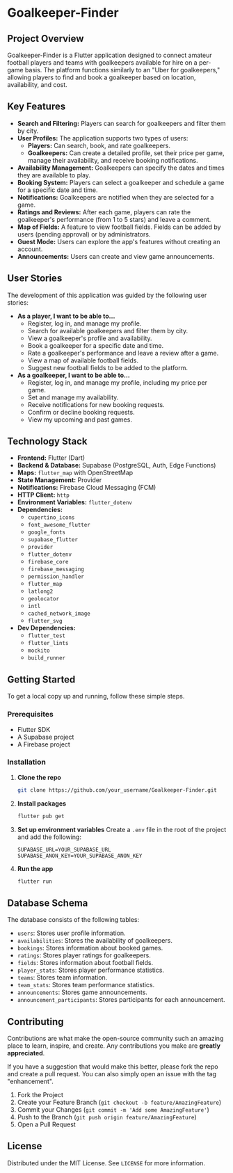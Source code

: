 # Goalkeeper-Finder

## Project Overview

Goalkeeper-Finder is a Flutter application designed to connect amateur football players and teams with goalkeepers available for hire on a per-game basis. The platform functions similarly to an "Uber for goalkeepers," allowing players to find and book a goalkeeper based on location, availability, and cost.

## Key Features

- **Search and Filtering:** Players can search for goalkeepers and filter them by city.
- **User Profiles:** The application supports two types of users:
    - **Players:** Can search, book, and rate goalkeepers.
    - **Goalkeepers:** Can create a detailed profile, set their price per game, manage their availability, and receive booking notifications.
- **Availability Management:** Goalkeepers can specify the dates and times they are available to play.
- **Booking System:** Players can select a goalkeeper and schedule a game for a specific date and time.
- **Notifications:** Goalkeepers are notified when they are selected for a game.
- **Ratings and Reviews:** After each game, players can rate the goalkeeper's performance (from 1 to 5 stars) and leave a comment.
- **Map of Fields:** A feature to view football fields. Fields can be added by users (pending approval) or by administrators.
- **Guest Mode:** Users can explore the app's features without creating an account.
- **Announcements:** Users can create and view game announcements.

## User Stories

The development of this application was guided by the following user stories:

- **As a player, I want to be able to...**
    - Register, log in, and manage my profile.
    - Search for available goalkeepers and filter them by city.
    - View a goalkeeper's profile and availability.
    - Book a goalkeeper for a specific date and time.
    - Rate a goalkeeper's performance and leave a review after a game.
    - View a map of available football fields.
    - Suggest new football fields to be added to the platform.
- **As a goalkeeper, I want to be able to...**
    - Register, log in, and manage my profile, including my price per game.
    - Set and manage my availability.
    - Receive notifications for new booking requests.
    - Confirm or decline booking requests.
    - View my upcoming and past games.

## Technology Stack

- **Frontend:** Flutter (Dart)
- **Backend & Database:** Supabase (PostgreSQL, Auth, Edge Functions)
- **Maps:** `flutter_map` with OpenStreetMap
- **State Management:** Provider
- **Notifications:** Firebase Cloud Messaging (FCM)
- **HTTP Client:** `http`
- **Environment Variables:** `flutter_dotenv`
- **Dependencies:**
    - `cupertino_icons`
    - `font_awesome_flutter`
    - `google_fonts`
    - `supabase_flutter`
    - `provider`
    - `flutter_dotenv`
    - `firebase_core`
    - `firebase_messaging`
    - `permission_handler`
    - `flutter_map`
    - `latlong2`
    - `geolocator`
    - `intl`
    - `cached_network_image`
    - `flutter_svg`
- **Dev Dependencies:**
    - `flutter_test`
    - `flutter_lints`
    - `mockito`
    - `build_runner`

## Getting Started

To get a local copy up and running, follow these simple steps.

### Prerequisites

- Flutter SDK
- A Supabase project
- A Firebase project

### Installation

1.  **Clone the repo**
    ```sh
    git clone https://github.com/your_username/Goalkeeper-Finder.git
    ```
2.  **Install packages**
    ```sh
    flutter pub get
    ```
3.  **Set up environment variables**
    Create a `.env` file in the root of the project and add the following:
    ```
    SUPABASE_URL=YOUR_SUPABASE_URL
    SUPABASE_ANON_KEY=YOUR_SUPABASE_ANON_KEY
    ```
4.  **Run the app**
    ```sh
    flutter run
    ```

## Database Schema

The database consists of the following tables:

- `users`: Stores user profile information.
- `availabilities`: Stores the availability of goalkeepers.
- `bookings`: Stores information about booked games.
- `ratings`: Stores player ratings for goalkeepers.
- `fields`: Stores information about football fields.
- `player_stats`: Stores player performance statistics.
- `teams`: Stores team information.
- `team_stats`: Stores team performance statistics.
- `announcements`: Stores game announcements.
- `announcement_participants`: Stores participants for each announcement.

## Contributing

Contributions are what make the open-source community such an amazing place to learn, inspire, and create. Any contributions you make are **greatly appreciated**.

If you have a suggestion that would make this better, please fork the repo and create a pull request. You can also simply open an issue with the tag "enhancement".

1.  Fork the Project
2.  Create your Feature Branch (`git checkout -b feature/AmazingFeature`)
3.  Commit your Changes (`git commit -m 'Add some AmazingFeature'`)
4.  Push to the Branch (`git push origin feature/AmazingFeature`)
5.  Open a Pull Request

## License

Distributed under the MIT License. See `LICENSE` for more information.
